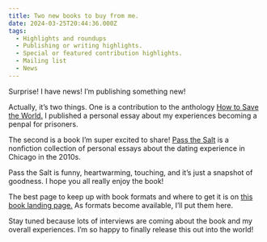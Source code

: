 ```yaml
---
title: Two new books to buy from me.
date: 2024-03-25T20:44:36.000Z
tags:
  - Highlights and roundups
  - Publishing or writing highlights.
  - Special or featured contribution highlights.
  - Mailing list
  - News
---
```


Surprise! I have news! I’m publishing something new!

Actually, it’s two things. One is a contribution to the anthology [How to Save the World.](https://robertkingett.com/posts/6517/) I published a personal essay about my experiences becoming a penpal for prisoners.

The second is a book I’m super excited to share! [Pass the Salt](https://robertkingett.com/posts/6522/) is a nonfiction collection of personal essays about the dating experience in Chicago in the 2010s.

Pass the Salt is funny, heartwarming, touching, and it’s just a snapshot of goodness. I hope you all really enjoy the book!

The best page to keep up with book formats and where to get it is on [this book landing page.](https://robertkingett.com/posts/6522/) As formats become available, I’ll put them here.

Stay tuned because lots of interviews are coming about the book and my overall experiences. I’m so happy to finally release this out into the world!
